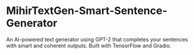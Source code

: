 # MihirTextGen-Smart-Sentence-Generator
An AI-powered text generator using GPT-2 that completes your sentences with smart and coherent outputs. Built with TensorFlow and Gradio.

